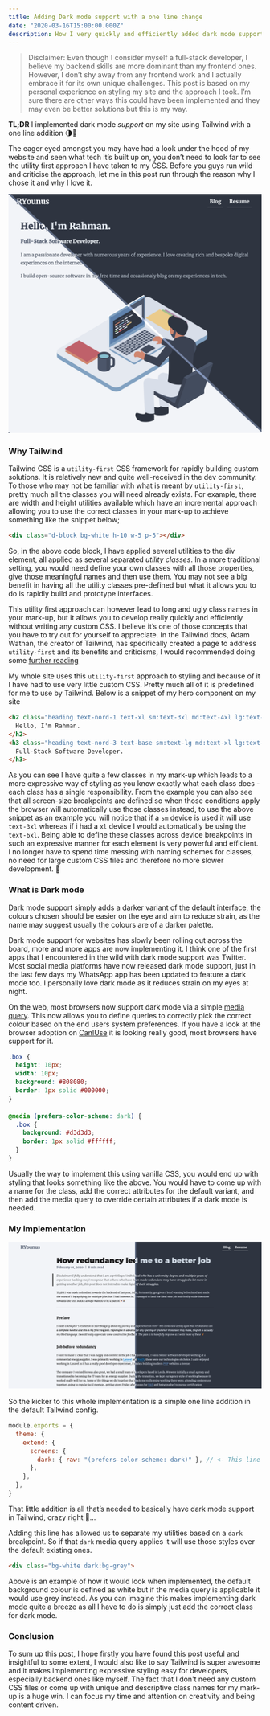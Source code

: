 ```yaml
---
title: Adding Dark mode support with a one line change
date: "2020-03-16T15:00:00.000Z"
description: How I very quickly and efficiently added dark mode support to my site
---
```

> Disclaimer: Even though I consider myself a full-stack developer, I believe my backend skills are more dominant than my frontend ones. However, I don’t shy away from any frontend work and I actually embrace it for its own unique challenges. This post is based on my personal experience on styling my site and the approach I took. I’m sure there are other ways this could have been implemented and they may even be better solutions but this is my way.

**TL;DR** I implemented dark mode *support* on my site using Tailwind with a one line addition 🌗🚀

The eager eyed amongst you may have had a look under the hood of my website and seen what tech it’s built up on, you don’t need to look far to see the utility first approach I have taken to my CSS. Before you guys run wild and criticise the approach, let me in this post run through the reason why I chose it and why I love it.

![Hero Diagonal Split](./assets/hero-diagonal.png "Comparison on the hero section of my site, showing both the default lighter and the new darker variant.")

### Why Tailwind

Tailwind CSS is a `utility-first` CSS framework for rapidly building custom solutions. It is relatively new and quite well-received in the dev community. To those who may not be familiar with what is meant by `utility-first`, pretty much all the classes you will need already exists. For example, there are width and height utilities available which have an incremental approach allowing you to use the correct classes in your mark-up to achieve something like the snippet below;

```html
<div class="d-block bg-white h-10 w-5 p-5"></div>
```

So, in the above code block, I have applied several utilities to the div element, all applied as several separated *utility classes*. In a more traditional setting, you would need define your own classes with all those properties, give those meaningful names and then use them. You may not see a big benefit in having all the utility classes pre-defined but what it allows you to do is rapidly build and prototype interfaces.

This utility first approach can however lead to long and ugly class names in your mark-up, but it allows you to develop really quickly and efficiently without writing any custom CSS. I believe it’s one of those concepts that you have to try out for yourself to appreciate. In the Tailwind docs, Adam Wathan, the creator of Tailwind, has specifically created a page to address `utility-first` and its benefits and criticisms, I would recommended doing some [further reading](https://tailwindcss.com/docs/utility-first)

My whole site uses this `utility-first` approach to styling and because of it I have had to use very little custom CSS. Pretty much all of it is predefined for me to use by Tailwind. Below is a snippet of my hero component on my site

```html
<h2 class="heading text-nord-1 text-xl sm:text-3xl md:text-4xl lg:text-5xl xl:text-6xl">
  Hello, I'm Rahman.
</h2>
<h3 class="heading text-nord-3 text-base sm:text-lg md:text-xl lg:text-2xl xl:text-3xl">
  Full-Stack Software Developer.
</h3>
```

As you can see I have quite a few classes in my mark-up which leads to a more expressive way of styling as you know exactly what each class does - each class has a single responsibility. From the example you can also see that all screen-size breakpoints are defined so when those conditions apply the browser will automatically use those classes instead, to use the above snippet as an example you will notice that if a `sm` device is used it will use `text-3xl` whereas if i had a `xl` device I would automatically be using the `text-6xl`. Being able to define these classes across device breakpoints in such an expressive manner for each element is very powerful and efficient. I no longer have to spend time messing with naming schemes for classes, no need for large custom CSS files and therefore no more slower development. 🐌

### What is Dark mode

Dark mode support simply adds a darker variant of the default interface, the colours chosen should be easier on the eye and aim to reduce strain, as the name may suggest usually the colours are of a darker palette.

Dark mode support for websites has slowly been rolling out across the board, more and more apps are now implementing it. I think one of the first apps that I encountered in the wild with dark mode support was Twitter. Most social media platforms have now released dark mode support, just in the last few days my WhatsApp app has been updated to feature a dark mode too. I personally love dark mode as it reduces strain on my eyes at night.

On the web, most browsers now support dark mode via a simple [media query](https://developer.mozilla.org/en-US/docs/Web/CSS/@media/prefers-color-scheme). This now allows you to define queries to correctly pick the correct colour based on the end users system preferences. If you have a look at the browser adoption on [CanIUse](https://caniuse.com/#feat=prefers-color-scheme) it is looking really good, most browsers have support for it.

```css
.box {
  height: 10px;
  width: 10px;
  background: #808080;
  border: 1px solid #000000;
}

@media (prefers-color-scheme: dark) {
  .box {
    background: #d3d3d3;
    border: 1px solid #ffffff;
  }
}
```

Usually the way to implement this using vanilla CSS, you would end up with styling that looks something like the above. You would have to come up with a name for the class, add the correct attributes for the default variant, and then add the media query to override certain attributes if a dark mode is needed.

### My implementation

![Post Split](./assets/post-split.png "Comparing a blog post across both the default lighter and the new darker variant.")

So the kicker to this whole implementation is a simple one line addition in the default Tailwind config.

```javascript
module.exports = {
  theme: {
    extend: {
      screens: {
        dark: { raw: "(prefers-color-scheme: dark)" }, // <- This line is the magic sauce ✨💫
      },
    },
  },
}
```

That little addition is all that’s needed to basically have dark mode support in Tailwind, crazy right 👀...

Adding this line has allowed us to separate my utilities based on a `dark` breakpoint. So if that `dark` media query applies it will use those styles over the default existing ones.

```html
<div class="bg-white dark:bg-grey"> 
```

Above is an example of how it would look when implemented, the default background colour is defined as white but if the media query is applicable it would use grey instead. As you can imagine this makes implementing dark mode quite a breeze as all I have to do is simply just add the correct class for dark mode.

### Conclusion

To sum up this post, I hope firstly you have found this post useful and insightful to some extent, I would also like to say Tailwind is super awesome and it makes implementing expressive styling easy for developers, especially backend ones like myself. The fact that I don't need any custom CSS files or come up with unique and descriptive class names for my mark-up is a huge win. I can focus my time and attention on creativity and being content driven.
